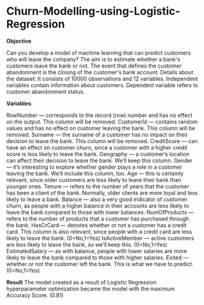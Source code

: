 # Churn-Modelling-using-Logistic-Regression
<b>Objective</b>

Can you develop a model of machine learning that can predict customers who will leave the company?
The aim is to estimate whether a bank's customers leave the bank or not. The event that defines the customer abandonment is the closing of the customer's bank account.
Details about the dataset:
It consists of 10000 observations and 12 variables. Independent variables contain information about customers. Dependent variable refers to customer abandonment status.


<b>Variables</b>:

RowNumber — corresponds to the record (row) number and has no effect on the output. This column will be removed.
CustomerId — contains random values and has no effect on customer leaving the bank. This column will be removed.
Surname — the surname of a customer has no impact on their decision to leave the bank. This column will be removed.
CreditScore — can have an effect on customer churn, since a customer with a higher credit score is less likely to leave the bank.
Geography — a customer’s location can affect their decision to leave the bank. We’ll keep this column.
Gender — it’s interesting to explore whether gender plays a role in a customer leaving the bank. We’ll include this column, too.
Age — this is certainly relevant, since older customers are less likely to leave their bank than younger ones.
Tenure — refers to the number of years that the customer has been a client of the bank. Normally, older clients are more loyal and less likely to leave a bank.
Balance — also a very good indicator of customer churn, as people with a higher balance in their accounts are less likely to leave the bank compared to those with lower balances.
NumOfProducts — refers to the number of products that a customer has purchased through the bank.
HasCrCard — denotes whether or not a customer has a credit card. This column is also relevant, since people with a credit card are less likely to leave the bank. (0=No,1=Yes)
IsActiveMember — active customers are less likely to leave the bank, so we’ll keep this. (0=No,1=Yes)
EstimatedSalary — as with balance, people with lower salaries are more likely to leave the bank compared to those with higher salaries.
Exited — whether or not the customer left the bank. This is what we have to predict. (0=No,1=Yes)

<b>Result</b>
The model created as a result of Logistic Regression hyperparameter optimization became the model with the maximum Accuracy Score. (0.81)
